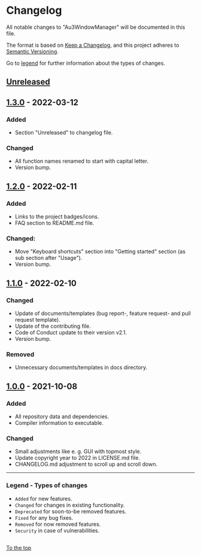 #####

# Changelog

All notable changes to "Au3WindowManager" will be documented in this file.

The format is based on [Keep a Changelog](https://keepachangelog.com/en/1.0.0/),
and this project adheres to [Semantic Versioning](https://semver.org/spec/v2.0.0.html).

Go to [legend](#legend---types-of-changes) for further information about the types of changes.

## [Unreleased]

## [1.3.0] - 2022-03-12

### Added

- Section "Unreleased" to changelog file.

### Changed

- All function names renamed to start with capital letter.
- Version bump.

## [1.2.0] - 2022-02-11

### Added

- Links to the project badges/icons.
- FAQ section to README.md file.

### Changed:

- Move "Keyboard shortcuts" section into "Getting started" section (as sub section after "Usage").
- Version bump.

## [1.1.0] - 2022-02-10

### Changed

- Update of documents/templates (bug report-, feature request- and pull request template).
- Update of the contributing file.
- Code of Conduct update to their version v2.1.
- Version bump.

### Removed

- Unnecessary documents/templates in docs directory.

## [1.0.0] - 2021-10-08

### Added

- All repository data and dependencies.
- Compiler information to executable.

### Changed

- Small adjustments like e. g. GUI with topmost style.
- Update copyright year to 2022 in LICENSE.md file.
- CHANGELOG.md adjustment to scroll up and scroll down.

[Unreleased]: https://github.com/Sven-Seyfert/Au3WindowManager/compare/v1.3.0...HEAD
[1.3.0]: https://github.com/Sven-Seyfert/Au3WindowManager/compare/v1.2.0...v1.3.0
[1.2.0]: https://github.com/Sven-Seyfert/Au3WindowManager/compare/v1.1.0...v1.2.0
[1.1.0]: https://github.com/Sven-Seyfert/Au3WindowManager/compare/v1.0.0...v1.1.0
[1.0.0]: https://github.com/Sven-Seyfert/Au3WindowManager/releases/tag/v1.0.0

---

### Legend - Types of changes

- `Added` for new features.
- `Changed` for changes in existing functionality.
- `Deprecated` for soon-to-be removed features.
- `Fixed` for any bug fixes.
- `Removed` for now removed features.
- `Security` in case of vulnerabilities.

##

[To the top](#)
